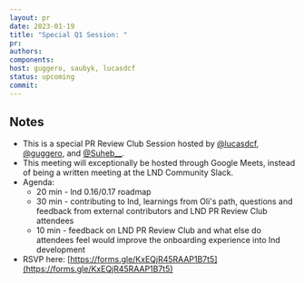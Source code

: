 ```yaml
---
layout: pr
date: 2023-01-19    
title: "Special Q1 Session: "
pr: 
authors:
components: 
host: guggero, saubyk, lucasdcf
status: upcoming
commit:
---
```


## Notes

- This is a special PR Review Club Session hosted by [@lucasdcf](https://twitter.com/lucasdcf), [@guggero](https://twitter.com/guggero), and [@Suheb__](https://twitter.com/Suheb__).
- This meeting will exceptionally be hosted through Google Meets, instead of being a written meeting at the LND Community Slack.
- Agenda:
    - 20 min - lnd 0.16/0.17 roadmap
    - 30 min - contributing to lnd, learnings from Oli's path, questions and feedback from external contributors and LND PR Review Club attendees
    - 10 min - feedback on LND PR Review Club and what else do attendees feel would improve the onboarding experience into lnd development
- RSVP here: [https://forms.gle/KxEQjR45RAAP1B7t5](https://forms.gle/KxEQjR45RAAP1B7t5)
